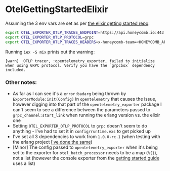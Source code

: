 # OtelGettingStartedElixir

Assuming the 3 env vars are set as per [the elixir getting started repo](https://github.com/tsloughter/otel_getting_started):

```sh
export OTEL_EXPORTER_OTLP_TRACES_ENDPOINT=https://api.honeycomb.io:443
export OTEL_EXPORTER_OTLP_PROTOCOL=grpc
export OTEL_EXPORTER_OTLP_TRACES_HEADERS=x-honeycomb-team=<HONEYCOMB_API_TOKEN>,x-honeycomb-dataset=experiments
```

Running `iex -S mix` prints out the warning:

```
[warn]  OTLP tracer, :opentelemetry_exporter, failed to initialize when using GRPC protocol. Verify you have the `grpcbox` dependency included.
```

### Other notes:

- As far as I can see it's a `error:badarg` being thrown by `ExporterModule:init(Config)` in `opentelemetry` that causes the issue, however digging into that part of the `opentelemetry_exporter` package I can't seem to see a difference between the parameters passed to `grpc_channel:start_link` when running the erlang version vs. the elixir one
- Setting `OTEL_EXPORTER_OTLP_PROTOCOL` to `grpc` doesn't seem to do anything - I've had to set it in `config/runtime.exs` to get picked up
- I've set all 3 dependencies to work from `1.0.0-rc.1` (when testing with the erlang project [I've done the same](https://github.com/scott-ad-riley/otel_getting_started/commit/f4c8977178956e8a07f18a8c5be4a705cc0065ec))
- [Minor] The config passed to `opentelemetry_exporter` when it's being set to the exporter for `otel_batch_processor` needs to be a map (`%{}`), not a list (however the console exporter from the [getting started guide](https://opentelemetry.io/docs/erlang/getting-started/) uses a list)
